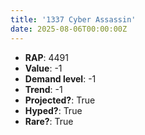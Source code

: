 ```yaml
---
title: '1337 Cyber Assassin'
date: 2025-08-06T00:00:00Z
---
```

- **RAP**: 4491
- **Value**: -1
- **Demand level**: -1
- **Trend**: -1
- **Projected?**: True
- **Hyped?**: True
- **Rare?**: True

